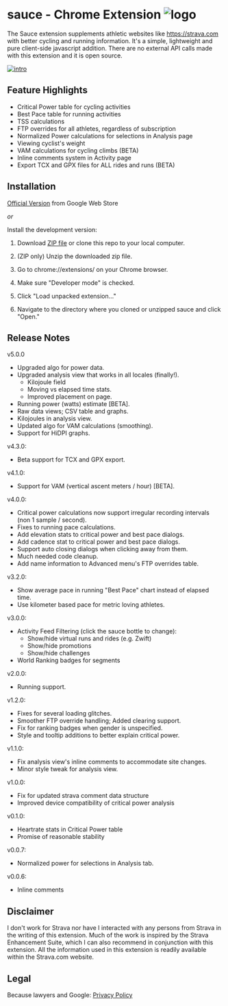 sauce - Chrome Extension ![logo](https://github.com/mayfield/sauce/raw/master/assets/icons/icon64.png "Sauce")
===========
The Sauce extension supplements athletic websites like https://strava.com with better
cycling and running information.  It's a simple, lightweight and pure client-side javascript
addition.  There are no external API calls made with this extension and it is open source.

[![intro](http://img.youtube.com/vi/ySEDoexDyXU/0.jpg)](http://www.youtube.com/watch?v=ySEDoexDyXU)


Feature Highlights
--------
 * Critical Power table for cycling activities
 * Best Pace table for running activities
 * TSS calculations
 * FTP overrides for all athletes, regardless of subscription
 * Normalized Power calculations for selections in Analysis page
 * Viewing cyclist's weight
 * VAM calculations for cycling climbs (BETA)
 * Inline comments system in Activity page
 * Export TCX and GPX files for ALL rides and runs (BETA)


Installation
--------
[Official Version](https://chrome.google.com/webstore/detail/strava-sauce/eigiefcapdcdmncdghkeahgfmnobigha)
from Google Web Store

*or*

Install the development version:

1. Download [ZIP file](https://github.com/mayfield/sauce/archive/master.zip)
   or clone this repo to your local computer.

2. (ZIP only) Unzip the downloaded zip file.

3. Go to chrome://extensions/ on your Chrome browser.

4. Make sure "Developer mode" is checked.

5. Click "Load unpacked extension..."

6. Navigate to the directory  where you cloned or unzipped sauce and click "Open."


Release Notes
--------
v5.0.0
 * Upgraded algo for power data.
 * Upgraded analysis view that works in all locales (finally!).
   * Kilojoule field
   * Moving vs elapsed time stats.
   * Improved placement on page.
 * Running power (watts) estimate [BETA].
 * Raw data views; CSV table and graphs.
 * Kilojoules in analysis view.
 * Updated algo for VAM calculations (smoothing).
 * Support for HiDPI graphs.

v4.3.0:
 * Beta support for TCX and GPX export.

v4.1.0:
 * Support for VAM (vertical ascent meters / hour) [BETA].

v4.0.0:
 * Critical power calculations now support irregular recording intervals (non 1 sample / second).
 * Fixes to running pace calculations.
 * Add elevation stats to critical power and best pace dialogs.
 * Add cadence stat to critical power and best pace dialogs.
 * Support auto closing dialogs when clicking away from them.
 * Much needed code cleanup.
 * Add name information to Advanced menu's FTP overrides table.

v3.2.0:
 * Show average pace in running "Best Pace" chart instead of elapsed time.
 * Use kilometer based pace for metric loving athletes.

v3.0.0:
 * Activity Feed Filtering (click the sauce bottle to change):
   * Show/hide virtual runs and rides (e.g. Zwift)
   * Show/hide promotions
   * Show/hide challenges
 * World Ranking badges for segments

v2.0.0:
 * Running support.

v1.2.0:
 * Fixes for several loading glitches.
 * Smoother FTP override handling;  Added clearing support.
 * Fix for ranking badges when gender is unspecified.
 * Style and tooltip additions to better explain critical power.

v1.1.0:
 * Fix analysis view's inline comments to accommodate site changes.
 * Minor style tweak for analysis view.

v1.0.0:
 * Fix for updated strava comment data structure
 * Improved device compatibility of critical power analysis

v0.1.0:
 * Heartrate stats in Critical Power table
 * Promise of reasonable stability

v0.0.7:
 * Normalized power for selections in Analysis tab.

v0.0.6:
 * Inline comments


Disclaimer
--------
I don't work for Strava nor have I interacted with any persons from Strava in the writing
of this extension.  Much of the work is inspired by the Strava Enhancement Suite, which I
can also recommend in conjunction with this extension.  All the information used in this
extension is readily available within the Strava.com website.


Legal
--------
Because lawyers and Google:
[Privacy Policy](https://mayfield.github.com/strava-sauce/pages/privacy.html)
